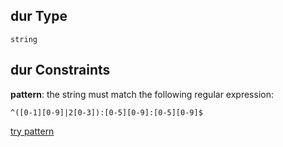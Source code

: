 ## dur Type

`string`

## dur Constraints

**pattern**: the string must match the following regular expression:&#x20;

```regexp
^([0-1][0-9]|2[0-3]):[0-5][0-9]:[0-5][0-9]$
```

[try pattern](https://regexr.com/?expression=%5E\(%5B0-1%5D%5B0-9%5D%7C2%5B0-3%5D\)%3A%5B0-5%5D%5B0-9%5D%3A%5B0-5%5D%5B0-9%5D%24 "try regular expression with regexr.com")
